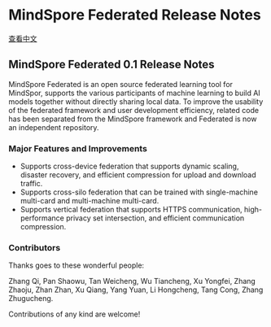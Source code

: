 # MindSpore Federated Release Notes

[查看中文](./RELEASE_CN.md)

## MindSpore Federated 0.1 Release Notes

MindSpore Federated is an open source federated learning tool for MindSpor, supports the various participants of machine learning to build AI models together without directly sharing local data.
To improve the usability of the federated framework and user development efficiency, related code has been separated from the MindSpore framework and Federated is now an independent repository.

### Major Features and Improvements

* Supports cross-device federation that supports dynamic scaling, disaster recovery, and efficient compression for upload and download traffic.
* Supports cross-silo federation that can be trained with single-machine multi-card and multi-machine multi-card.
* Supports vertical federation that supports HTTPS communication, high-performance privacy set intersection, and efficient communication compression.

### Contributors

Thanks goes to these wonderful people:

Zhang Qi, Pan Shaowu, Tan Weicheng, Wu Tiancheng, Xu Yongfei, Zhang Zhaoju, Zhan Zhan, Xu Qiang, Yang Yuan, Li Hongcheng, Tang Cong, Zhang Zhugucheng.

Contributions of any kind are welcome!
